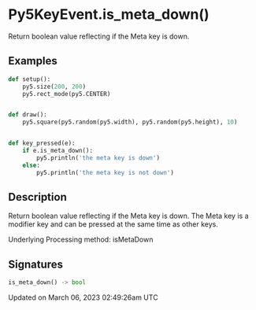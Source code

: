 # Py5KeyEvent.is_meta_down()

Return boolean value reflecting if the Meta key is down.

## Examples

<div class="example-table">

<div class="example-row"><div class="example-cell-image">

</div><div class="example-cell-code">

```python
def setup():
    py5.size(200, 200)
    py5.rect_mode(py5.CENTER)


def draw():
    py5.square(py5.random(py5.width), py5.random(py5.height), 10)


def key_pressed(e):
    if e.is_meta_down():
        py5.println('the meta key is down')
    else:
        py5.println('the meta key is not down')
```

</div></div>

</div>

## Description

Return boolean value reflecting if the Meta key is down. The Meta key is a modifier key and can be pressed at the same time as other keys.

Underlying Processing method: isMetaDown

## Signatures

```python
is_meta_down() -> bool
```

Updated on March 06, 2023 02:49:26am UTC
